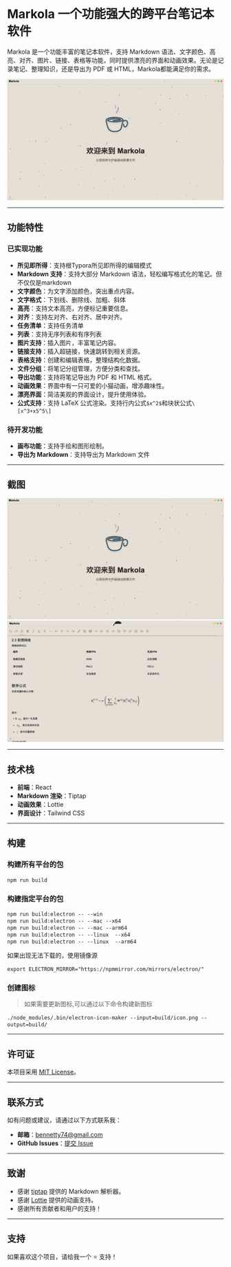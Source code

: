 

# Markola  一个功能强大的跨平台笔记本软件

Markola 是一个功能丰富的笔记本软件，支持 Markdown 语法、文字颜色、高亮、对齐、图片、链接、表格等功能，同时提供漂亮的界面和动画效果。无论是记录笔记、整理知识，还是导出为 PDF 或 HTML，Markola都能满足你的需求。

![Markola Screenshot](screenshot/main.png)

---

## 功能特性

### 已实现功能
- **所见即所得**：支持根Typora所见即所得的编辑模式
- **Markdown 支持**：支持大部分 Markdown 语法，轻松编写格式化的笔记。但不仅仅是markdown
- **文字颜色**：为文字添加颜色，突出重点内容。
- **文字格式**：下划线、删除线、加粗、斜体
- **高亮**：支持文本高亮，方便标记重要信息。
- **对齐**：支持左对齐、右对齐、居中对齐。
- **任务清单**：支持任务清单
- **列表**：支持无序列表和有序列表
- **图片支持**：插入图片，丰富笔记内容。
- **链接支持**：插入超链接，快速跳转到相关资源。
- **表格支持**：创建和编辑表格，整理结构化数据。
- **文件分组**：将笔记分组管理，方便分类和查找。
- **导出功能**：支持将笔记导出为 PDF 和 HTML 格式。
- **动画效果**：界面中有一只可爱的小猫动画，增添趣味性。
- **漂亮界面**：简洁美观的界面设计，提升使用体验。
- **公式支持**：支持 LaTeX 公式渲染。支持行内公式`$x^2$`和块状公式`\[x^3+x5^5\]`

### 待开发功能

- **画布功能**：支持手绘和图形绘制。
- **导出为 Markdown**：支持导出为 Markdown 文件

---


## 截图

![Notebook App Screenshot 1](screenshot/main.png) 
![Notebook App Screenshot 2](screenshot/edit.png) 

---

## 技术栈
- **前端**：React
- **Markdown 渲染**：Tiptap
- **动画效果**：Lottie
- **界面设计**：Tailwind CSS
---

## 构建

### 构建所有平台的包
```
npm run build
```

### 构建指定平台的包

```
npm run build:electron -- --win
npm run build:electron -- --mac --x64
npm run build:electron -- --mac --arm64
npm run build:electron -- --linux  --x64
npm run build:electron -- --linux  --arm64
```

如果出现无法下载的，使用镜像源
```
export ELECTRON_MIRROR="https://npmmirror.com/mirrors/electron/"
```

### 创建图标
> 如果需要更新图标,可以通过以下命令构建新图标
```
./node_modules/.bin/electron-icon-maker --input=build/icon.png --output=build/
```

---

## 许可证
本项目采用 [MIT License](LICENSE)。

---

## 联系方式
如有问题或建议，请通过以下方式联系我：
- **邮箱**：bennetty74@gmail.com
- **GitHub Issues**：[提交 Issue](https://github.com/bennetty74/markola/issues)

---

## 致谢
- 感谢 [tiptap](https://tiptap.dev/) 提供的 Markdown 解析器。
- 感谢 [Lottie](https://lottiefiles.com/) 提供的动画支持。
- 感谢所有贡献者和用户的支持！

---

## 支持
如果喜欢这个项目，请给我一个 ⭐️ 支持！


